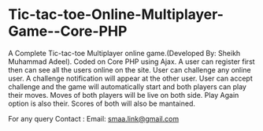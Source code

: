 # Tic-tac-toe-Online-Multiplayer-Game--Core-PHP
A Complete Tic-tac-toe Multiplayer online game.(Developed By: Sheikh Muhammad Adeel). Coded on Core PHP using Ajax. A user can register first then can see all the users online on the site. User can challenge any online user. A challenge notification will appear at the other user. User can accept challenge and the game will automatically start and both players can play their moves. Moves of both players will be live on both side. Play Again option is also their. Scores of both will also be mantained.

For any query Contact : Email: smaa.link@gmail.com
